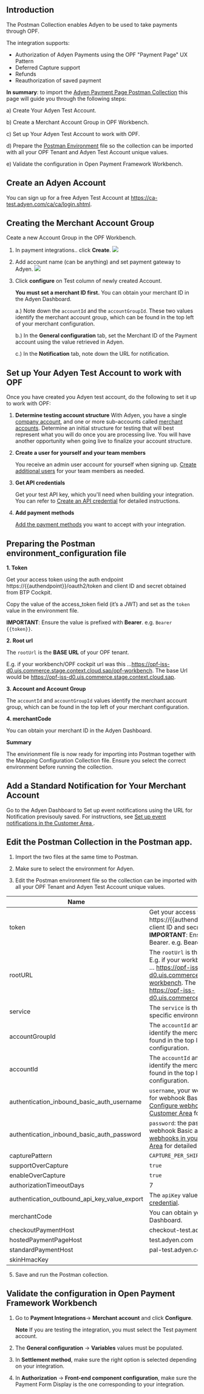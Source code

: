 ## Introduction ##
The Postman Collection enables Adyen to be used to take payments through OPF. 

The integration supports:

* Authorization of Adyen Payments using the OPF "Payment Page" UX Pattern
* Deferred Capture support
* Refunds
* Reauthorization of saved payment

**In summary**: to import the [Adyen Payment Page Postman Collection](https://github.com/opf-postman/commerce-cloud-open-payment-integration/blob/main/postman/adyen/Hosted-Payment-Page/Adyen%20-%20HOSTED_Payment_PAGE%20-%20PARTIAL_CAPTURE%20-%20OPF_Environment_Configuration.json) this page will guide you through the following steps: 

a) Create Your Adyen Test Account.

b) Create a Merchant Account Group in OPF Workbench.

c) Set up Your Adyen Test Account to work with OPF.

d) Prepare the [Postman Environment](https://github.com/opf-postman/commerce-cloud-open-payment-integration/blob/main/postman/adyen/Hosted-Payment-Page/Adyen%20-%20HOSTED_Payment_PAGE%20-%20PARTIAL_CAPTURE%20-%20OPF_Provider_Configuration.json) file so the collection can be imported with all your OPF Tenant and Adyen Test Account unique values. 

e) Validate the configuration in Open Payment Framework Workbench.


## Create an Adyen Account ##
You can sign up for a free Adyen Test Account at <https://ca-test.adyen.com/ca/ca/login.shtml>.


## Creating the Merchant Account Group 
Ceate a new Account Group in the OPF Workbench.

1. In payment integrations.. click **Create**.
![](images/cybersource-create-button.png)

2. Add account name (can be anything) and set payment gateway to Adyen.
![](images/cybersource-create-account.png)

3. Click **configure** on Test column of newly created Account.

   **You must set a merchant ID first.**
   You can obtain your merchant ID in the Adyen Dashboard.

     a.) Note down the ``accountId`` and the ``accountGroupId``. These two values identify the merchant account group, which can be found in the top left of your merchant configuration.
   
   b.) In the **General configuration** tab, set the Merchant ID of the Payment account using the value retrieved in Adyen.

   c.) In the **Notification** tab, note down the URL for notification.


## Set up Your Adyen Test Account to work with OPF

   Once you have created you Adyen test account, do the following to set it up to work with OPF:

1. **Determine testing account structure**
   With Adyen, you have a single [company account](https://docs.adyen.com/account/account-structure/#company-account), and one or more sub-accounts called [merchant accounts](https://docs.adyen.com/account/account-structure/#company-account). Determine an initial structure for testing that will best represent what you will do once you are processing live. You will have another opportunity when going live to finalize your account structure.

2. **Create a user for yourself and your team members**
   
   You receive an admin user account for yourself when signing up. [Create additional users](https://docs.adyen.com/account/users/) for your team members as needed.

3. **Get API credentials**
   
   Get your test API key, which you'll need when building your integration. You can refer to [Create an API credential](https://docs.adyen.com/development-resources/api-credentials/#new-credential) for detailed instructions.

4. **Add payment methods**
   
   [Add the payment methods](https://docs.adyen.com/payment-methods/add-payment-methods/) you want to accept with your integration.

## Preparing the Postman environment_configuration file

**1. Token**

Get your access token using the auth endpoint https://{{authendpoint}}/oauth2/token and client ID and secret obtained from BTP Cockpit.

Copy the value of the access_token field (it’s a JWT) and set as the ``token`` value in the environment file.

**IMPORTANT**: Ensure the value is prefixed with **Bearer**. e.g. ``Bearer {{token}}``.

**2. Root url**

The ``rootUrl`` is the **BASE URL** of your OPF tenant.

E.g. if your workbench/OPF cockpit url was this …<https://opf-iss-d0.uis.commerce.stage.context.cloud.sap/opf-workbench>. The base Url would be https://opf-iss-d0.uis.commerce.stage.context.cloud.sap.

**3. Account and Account Group**

The ``accountId`` and ``accountGroupId`` values identify the merchant account group, which can be found in the top left of your merchant configuration.

**4. merchantCode** 

You can obtain your merchant ID in the Adyen Dashboard.


**Summary**

The envirionment file is now ready for importing into Postman together with the Mapping Configuration Collection file. Ensure you select the correct environment before running the collection.

## Add a Standard Notification for Your Merchant Account

Go to the Adyen Dashboard to Set up event notifications using the URL for Notification previsouly saved. For instructions, see [Set up event notifications in the Customer Area
](https://docs.adyen.com/point-of-sale/design-your-integration/notifications/event-notifications/#set-up-in-ca).
    

## Edit the Postman Collection in the Postman app.

   1. Import the two files at the same time to Postman.

   2. Make sure to select the environment for Adyen.

   3. Edit the Postman environment file so the collection can be imported with all your OPF Tenant and Adyen Test Account unique values.

| Name                                                                                 | Description                                                  
| ------------------------------------------------------------------------------------ | ------------------------------------------------------------------ |
| token                                                                                | Get your access token using the auth endpoint https://{{authendpoint}}/oauth2/token and client ID and secret obtained from BTP Cockpit. **IMPORTANT**: Ensure the value is prefixed with Bearer. e.g. Bearer {{token}}.  |                  
| rootURL                                                                              | The ``rootUrl`` is the ``BASE URL`` of your OPF tenant.  E.g. if your workbench/OPF cockpit url was this … https://opf-iss-d0.uis.commerce.stage.context.cloud.sap/opf-workbench. The base Url would be: https://opf-iss-d0.uis.commerce.stage.context.cloud.sap.|                  
| service                                                                       | The ``service`` is the name of your OPF service in specific environment. This will usually be ``opf`` |
| accountGroupId                                                                       | The ``accountId`` and ``accountGroupId`` values identify the merchant account group can be found in the top left of your merchant configuration.|                  
| accountId                                                                            | The ``accountId`` and ``accountGroupId`` values identify the merchant account group can be found in the top left of your merchant configuration.|                                                                          
| authentication_inbound_basic_auth_username                                           | ``username``, your web service username created for webhook Basic authentication, see [Configure webhooks in your Balance Platform Customer Area](https://docs.adyen.com/issuing/set-up-webhooks/#configure-customer-area) for detailed instructions.|                  
| authentication_inbound_basic_auth_password                                           | ``password``: the password that you created for webhook Basic authentication, see [Configure webhooks in your Balance Platform Customer Area](https://docs.adyen.com/issuing/set-up-webhooks/#configure-customer-area) for detailed instructions.|                  
| capturePattern                                                                       | ``CAPTURE_PER_SHIPMENT``|                  
| supportOverCapture                                                                   | ``true``|                  
| enableOverCapture                                                                    | ``true``|                  
| authorizationTimeoutDays                                                             | 7   |                  
| authentication_outbound_api_key_value_export                                         | The ``apiKey`` value saved from [Create an API credential](https://docs.adyen.com/development-resources/api-credentials/#new-credential).|                  
|merchantCode                                                                          |You can obtain your merchant ID in the Adyen Dashboard.|
|checkoutPaymentHost                                                                   |checkout-test.adyen.com|
|hostedPaymentPageHost                                                                 |test.adyen.com|
|standardPaymentHost                                                                   |pal-test.adyen.com|
|skinHmacKey                                                                           |
       
   5. Save and run the Postman collection.


## Validate the configuration in Open Payment Framework Workbench

   1. Go to **Payment Integrations**-> **Merchant account** and click **Configure**.

      **Note**
      If you are testing the integration, you must select the Test payment account.

   2. The **General configuration** -> **Variables** values must be populated.

   3. In **Settlement method**, make sure the right option is selected depending on your integration.
   
   4. In **Authorization** -> **Front-end component configuration**, make sure the Payment Form Display is the one corresponding to your integration.

